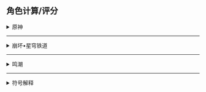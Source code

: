 ## 角色计算/评分

<details><summary>原神</summary>

> 排名不分前后 按`Ctrl + F`可以进行搜索

|角色名字|基础计算|超全计算|基础评分|自适应评分|自定义|头像|
|:-----|:----:|:----:|:----:|:----:|:----:|:----:|
|艾梅莉埃|×|×|×|×|×|![头像](https://gitee.com/liangshi233/panel-img/raw/master/PanelCalc/艾梅莉埃/side.webp)|
|克洛琳德|√|√|√|×|√|![头像](https://gitee.com/liangshi233/panel-img/raw/master/PanelCalc/克洛琳德/side.webp)|
|赛索斯|√|×|√|×|√|![头像](https://gitee.com/liangshi233/panel-img/raw/master/PanelCalc/赛索斯/side.webp)|
|希格雯|!|!|!|×|√|![头像](https://gitee.com/liangshi233/panel-img/raw/master/PanelCalc/希格雯/side.webp)|
|阿蕾奇诺|√|√|√|×|√|![头像](https://gitee.com/liangshi233/panel-img/raw/master/PanelCalc/阿蕾奇诺/side.webp)|
|千织|√|√|√|√|√|![头像](https://gitee.com/liangshi233/panel-img/raw/master/PanelCalc/千织/side.WEBP)|
|闲云|√|√|√|×|√|![头像](https://gitee.com/liangshi233/panel-img/raw/master/PanelCalc/闲云/side.webp)|
|嘉明|√|×|√|×|×|![头像](https://gitee.com/liangshi233/panel-img/raw/master/PanelCalc/嘉明/side.webp)|
|夏沃蕾|√|×|√|×|×|![头像](https://gitee.com/liangshi233/panel-img/raw/master/PanelCalc/夏沃蕾/side.webp)|
|娜维娅|√|×|√|×|×|![头像](https://gitee.com/liangshi233/panel-img/raw/master/PanelCalc/娜维娅/side.webp)|
|芙宁娜|√|√|√|×|×|![头像](https://gitee.com/liangshi233/panel-img/raw/master/PanelCalc/芙宁娜/side.webp)|
|夏洛蒂|√|×|√|×|×|![头像](https://gitee.com/liangshi233/panel-img/raw/master/PanelCalc/夏洛蒂/side.webp)|
|莱欧斯利|√|×|√|×|×|![头像](https://gitee.com/liangshi233/panel-img/raw/master/PanelCalc/莱欧斯利/side.webp)|
|那维莱特|√|×|√|×|×|![头像](https://gitee.com/liangshi233/panel-img/raw/master/PanelCalc/那维莱特/side.webp)|
|菲米尼|√|×|√|×|×|![头像](https://gitee.com/liangshi233/panel-img/raw/master/PanelCalc/菲米尼/side.webp)|
|林尼|√|×|√|×|×|![头像](https://gitee.com/liangshi233/panel-img/raw/master/PanelCalc/林尼/side.webp)|
|琳妮特|√|×|√|×|×|![头像](https://gitee.com/liangshi233/panel-img/raw/master/PanelCalc/琳妮特/side.webp)|
|绮良良|√|×|√|×|×|![头像](https://gitee.com/liangshi233/panel-img/raw/master/PanelCalc/绮良良/side.webp)|
|白术|√|×|√|×|×|![头像](https://gitee.com/liangshi233/panel-img/raw/master/PanelCalc/白术/side.webp)|
|卡维|√|×|√|×|×|![头像](https://gitee.com/liangshi233/panel-img/raw/master/PanelCalc/卡维/side.webp)|
|米卡|√|×|√|×|×|![头像](https://gitee.com/liangshi233/panel-img/raw/master/PanelCalc/米卡/side.webp)|
|迪希雅|√|√|√|×|√|![头像](https://gitee.com/liangshi233/panel-img/raw/master/PanelCalc/迪希雅/side.webp)|
|艾尔海森|√|×|√|×|×|![头像](https://gitee.com/liangshi233/panel-img/raw/master/PanelCalc/艾尔海森/side.webp)|
|瑶瑶|√|√|√|×|×|![头像](https://gitee.com/liangshi233/panel-img/raw/master/PanelCalc/瑶瑶/side.webp)|
|流浪者|√|×|√|×|×|![头像](https://gitee.com/liangshi233/panel-img/raw/master/PanelCalc/流浪者/side.webp)|
|珐露珊|√|×|√|×|×|![头像](https://gitee.com/liangshi233/panel-img/raw/master/PanelCalc/珐露珊/side.webp)|
|莱依拉|√|×|√|×|×|![头像](https://gitee.com/liangshi233/panel-img/raw/master/PanelCalc/莱依拉/side.webp)|
|纳西妲|√|×|√|×|×|![头像](https://gitee.com/liangshi233/panel-img/raw/master/PanelCalc/纳西妲/side.webp)|
|妮露|√|√|√|√|√|![头像](https://gitee.com/liangshi233/panel-img/raw/master/PanelCalc/妮露/side.webp)|
|赛诺|√|×|√|×|×|![头像](https://gitee.com/liangshi233/panel-img/raw/master/PanelCalc/赛诺/side.webp)|
|坎蒂丝|√|×|√|×|×|![头像](https://gitee.com/liangshi233/panel-img/raw/master/PanelCalc/坎蒂丝/side.webp)|
|提纳里|√|√|√|×|√|![头像](https://gitee.com/liangshi233/panel-img/raw/master/PanelCalc/提纳里/side.webp)|
|多莉|√|×|√|×|×|![头像](https://gitee.com/liangshi233/panel-img/raw/master/PanelCalc/多莉/side.webp)|
|柯莱|√|×|√|×|×|![头像](https://gitee.com/liangshi233/panel-img/raw/master/PanelCalc/柯莱/side.webp)|
|鹿野院平藏|√|×|√|×|×|![头像](https://gitee.com/liangshi233/panel-img/raw/master/PanelCalc/鹿野院平藏/side.webp)|
|久岐忍|√|×|√|×|√|![头像](https://gitee.com/liangshi233/panel-img/raw/master/PanelCalc/久岐忍/side.webp)|
|夜兰|√|√|√|×|×|![头像](https://gitee.com/liangshi233/panel-img/raw/master/PanelCalc/夜兰/side.webp)|
|神里绫人|√|×|√|×|×|![头像](https://gitee.com/liangshi233/panel-img/raw/master/PanelCalc/神里绫人/side.webp)|
|八重神子|√|√|√|×|√|![头像](https://gitee.com/liangshi233/panel-img/raw/master/PanelCalc/八重神子/side.webp)|
|申鹤|√|×|√|×|×|![头像](https://gitee.com/liangshi233/panel-img/raw/master/PanelCalc/申鹤/side.webp)|
|云堇|√|√|√|×|×|![头像](https://gitee.com/liangshi233/panel-img/raw/master/PanelCalc/云堇/side.webp)|
|荒泷一斗|√|×|√|×|×|![头像](https://gitee.com/liangshi233/panel-img/raw/master/PanelCalc/荒泷一斗/side.webp)|
|五郎|√|×|√|×|×|![头像](https://gitee.com/liangshi233/panel-img/raw/master/PanelCalc/五郎/side.webp)|
|托马|√|×|√|×|×|![头像](https://gitee.com/liangshi233/panel-img/raw/master/PanelCalc/托马/side.webp)|
|珊瑚宫心海|√|×|√|×|×|![头像](https://gitee.com/liangshi233/panel-img/raw/master/PanelCalc/珊瑚宫心海/side.webp)|
|雷电将军|√|×|√|×|√|![头像](https://gitee.com/liangshi233/panel-img/raw/master/PanelCalc/雷电将军/side.webp)|
|九条裟罗|√|×|√|×|×|![头像](https://gitee.com/liangshi233/panel-img/raw/master/PanelCalc/九条裟罗/side.webp)|
|埃洛伊|√|×|√|×|×|![头像](https://gitee.com/liangshi233/panel-img/raw/master/PanelCalc/埃洛伊/side.webp)|
|早柚|√|√|√|×|×|![头像](https://gitee.com/liangshi233/panel-img/raw/master/PanelCalc/早柚/side.webp)|
|宵宫|√|×|√|×|×|![头像](https://gitee.com/liangshi233/panel-img/raw/master/PanelCalc/宵宫/side.webp)|
|神里绫华|√|×|√|×|×|![头像](https://gitee.com/liangshi233/panel-img/raw/master/PanelCalc/神里绫华/side.webp)|
|枫原万叶|√|×|√|×|×|![头像](https://gitee.com/liangshi233/panel-img/raw/master/PanelCalc/枫原万叶/side.webp)|
|优菈|√|√|√|×|×|![头像](https://gitee.com/liangshi233/panel-img/raw/master/PanelCalc/优菈/side.webp)|
|烟绯|√|√|√|×|√|![头像](https://gitee.com/liangshi233/panel-img/raw/master/PanelCalc/烟绯/side.webp)|
|罗莎莉亚|√|×|√|×|×|![头像](https://gitee.com/liangshi233/panel-img/raw/master/PanelCalc/罗莎莉亚/side.webp)|
|胡桃|√|√|√|×|√|![头像](https://gitee.com/liangshi233/panel-img/raw/master/PanelCalc/胡桃/side.webp)|
|魈|√|×|√|×|×|![头像](https://gitee.com/liangshi233/panel-img/raw/master/PanelCalc/魈/side.webp)|
|甘雨|√|×|√|×|×|![头像](https://gitee.com/liangshi233/panel-img/raw/master/PanelCalc/甘雨/side.webp)|
|阿贝多|√|×|√|×|×|![头像](https://gitee.com/liangshi233/panel-img/raw/master/PanelCalc/阿贝多/side.webp)|
|钟离|√|√|√|×|√|![头像](https://gitee.com/liangshi233/panel-img/raw/master/PanelCalc/钟离/side.webp)|
|辛焱|√|×|√|×|×|![头像](https://gitee.com/liangshi233/panel-img/raw/master/PanelCalc/辛焱/side.webp)|
|达达利亚|√|×|√|×|×|![头像](https://gitee.com/liangshi233/panel-img/raw/master/PanelCalc/达达利亚/side.webp)|
|迪奥娜|√|×|√|×|×|![头像](https://gitee.com/liangshi233/panel-img/raw/master/PanelCalc/迪奥娜/side.webp)|
|可莉|√|×|√|×|×|![头像](https://gitee.com/liangshi233/panel-img/raw/master/PanelCalc/可莉/side.webp)|
|温迪|√|√|√|×|√|![头像](https://gitee.com/liangshi233/panel-img/raw/master/PanelCalc/温迪/side.webp)|
|砂糖|√|×|√|×|×|![头像](https://gitee.com/liangshi233/panel-img/raw/master/PanelCalc/砂糖/side.webp)|
|刻晴|√|√|√|×|√|![头像](https://gitee.com/liangshi233/panel-img/raw/master/PanelCalc/刻晴/side.webp)|
|莫娜|√|√|√|×|√|![头像](https://gitee.com/liangshi233/panel-img/raw/master/PanelCalc/莫娜/side.webp)|
|重云|√|√|√|√|√|![头像](https://gitee.com/liangshi233/panel-img/raw/master/PanelCalc/重云/side.webp)|
|七七|√|√|√|×|√|![头像](https://gitee.com/liangshi233/panel-img/raw/master/PanelCalc/七七/side.webp)|
|诺艾尔|√|×|√|×|×|![头像](https://gitee.com/liangshi233/panel-img/raw/master/PanelCalc/诺艾尔/side.webp)|
|班尼特|√|×|√|×|×|![头像](https://gitee.com/liangshi233/panel-img/raw/master/PanelCalc/班尼特/side.webp)|
|菲谢尔|√|×|√|×|×|![头像](https://gitee.com/liangshi233/panel-img/raw/master/PanelCalc/菲谢尔/side.webp)|
|凝光|√|×|√|×|×|![头像](https://gitee.com/liangshi233/panel-img/raw/master/PanelCalc/凝光/side.webp)|
|行秋|√|×|√|×|×|![头像](https://gitee.com/liangshi233/panel-img/raw/master/PanelCalc/行秋/side.webp)|
|北斗|√|×|√|×|×|![头像](https://gitee.com/liangshi233/panel-img/raw/master/PanelCalc/北斗/side.webp)|
|香菱|√|×|√|×|×|![头像](https://gitee.com/liangshi233/panel-img/raw/master/PanelCalc/香菱/side.webp)|
|安柏|√|×|√|×|×|![头像](https://gitee.com/liangshi233/panel-img/raw/master/PanelCalc/安柏/side.webp)|
|雷泽|√|×|√|×|×|![头像](https://gitee.com/liangshi233/panel-img/raw/master/PanelCalc/雷泽/side.webp)|
|迪卢克|√|√|√|×|√|![头像](https://gitee.com/liangshi233/panel-img/raw/master/PanelCalc/迪卢克/side.webp)|
|凯亚|√|×|√|×|×|![头像](https://gitee.com/liangshi233/panel-img/raw/master/PanelCalc/凯亚/side.webp)|
|芭芭拉|√|×|√|×|×|![头像](https://gitee.com/liangshi233/panel-img/raw/master/PanelCalc/芭芭拉/side.webp)|
|丽莎|√|×|√|×|×|![头像](https://gitee.com/liangshi233/panel-img/raw/master/PanelCalc/丽莎/side.webp)|
|琴|√|√|√|×|√|![头像](https://gitee.com/liangshi233/panel-img/raw/master/PanelCalc/琴/side.webp)|
---
|主角属性|基础计算|超全计算|基础评分|自适应评分|自定义|图标|
|:-----|:----:|:----:|:----:|:----:|:----:|:----:|
|风|√|×|√|×|√|![图标](https://gitee.com/liangshi233/panel-img/raw/master/PanelCalc/风主/side.png)|
|岩|√|×|√|×|√|![图标](https://gitee.com/liangshi233/panel-img/raw/master/PanelCalc/岩主/side.png)|
|雷|√|×|√|×|√|![图标](https://gitee.com/liangshi233/panel-img/raw/master/PanelCalc/雷主/side.png)|
|草|√|×|√|×|√|![图标](https://gitee.com/liangshi233/panel-img/raw/master/PanelCalc/草主/side.png)|
|水|√|×|√|×|√|![图标](https://gitee.com/liangshi233/panel-img/raw/master/PanelCalc/水主/side.png)|
|火|×|×|×|×|×|![图标](https://gitee.com/liangshi233/panel-img/raw/master/PanelCalc/火主/side.png)|
|冰|×|×|×|×|×|![图标](https://gitee.com/liangshi233/panel-img/raw/master/PanelCalc/冰主/side.png)|
|无|√|×|√|×|√|![图标](https://gitee.com/liangshi233/panel-img/raw/master/PanelCalc/无主/side.png)|
</details>

---

<details><summary>崩坏•星穹铁道</summary>

> 排名不分前后 按`Ctrl + F`可以进行搜索

|角色名字|基础计算|超全计算|基础评分|自适应评分|自定义|头像|
|:-----|:----:|:----:|:----:|:----:|:----:|:----:|
|云璃|×|×|×|/|×|![头像](https://gitee.com/liangshi233/panel-img/raw/master/PanelCalc/云璃/face.png)|
|椒丘|×|×|×|/|×|![头像](https://gitee.com/liangshi233/panel-img/raw/master/PanelCalc/椒丘/face.png)|
|流萤|√|×|×|/|×|![头像](https://gitee.com/liangshi233/panel-img/raw/master/PanelCalc/流萤/face.png)|
|翡翠|×|×|×|/|×|![头像](https://gitee.com/liangshi233/panel-img/raw/master/PanelCalc/翡翠/face.png)|
|波提欧|√|×|×|/|×|![头像](https://gitee.com/liangshi233/panel-img/raw/master/PanelCalc/波提欧/face.png)|
|知更鸟|√|×|×|/|√|![头像](https://gitee.com/liangshi233/panel-img/raw/master/PanelCalc/知更鸟/face.png)|
|黄泉|√|×|×|/|√|![头像](https://gitee.com/liangshi233/panel-img/raw/master/PanelCalc/黄泉/face.png)|
|加拉赫|√|×|×|/|√|![头像](https://gitee.com/liangshi233/panel-img/raw/master/PanelCalc/加拉赫/face.png)|
|花火|√|×|×|/|√|![头像](https://gitee.com/liangshi233/panel-img/raw/master/PanelCalc/花火/face.png)|
|黑天鹅|√|×|×|/|×|![头像](https://gitee.com/liangshi233/panel-img/raw/master/PanelCalc/黑天鹅/face.png)|
|米沙|√|×|×|/|×|![头像](https://gitee.com/liangshi233/panel-img/raw/master/PanelCalc/米沙/face.png)|
|真理医生|√|×|×|/|×|![头像](https://gitee.com/liangshi233/panel-img/raw/master/PanelCalc/真理医生/face.png)|
|阮•梅|√|×|×|/|×|![头像](https://gitee.com/liangshi233/panel-img/raw/master/PanelCalc/阮•梅/face.png)|
|雪衣|√|×|×|/|×|![头像](https://gitee.com/liangshi233/panel-img/raw/master/PanelCalc/雪衣/face.png)|
|银枝|√|×|×|/|×|![头像](https://gitee.com/liangshi233/panel-img/raw/master/PanelCalc/银枝/face.png)|
|寒鸦|√|×|×|/|×|![头像](https://gitee.com/liangshi233/panel-img/raw/master/PanelCalc/寒鸦/face.png)|
|藿藿|√|×|×|/|×|![头像](https://gitee.com/liangshi233/panel-img/raw/master/PanelCalc/藿藿/face.png)|
|托帕&账账|√|×|×|/|×|![头像](https://gitee.com/liangshi233/panel-img/raw/master/PanelCalc/托帕&账账/face.png)|
|桂乃芬|√|×|×|/|×|![头像](https://gitee.com/liangshi233/panel-img/raw/master/PanelCalc/桂乃芬/face.png)|
|镜流|√|×|×|/|×|![头像](https://gitee.com/liangshi233/panel-img/raw/master/PanelCalc/镜流/face.png)|
|符玄|√|×|×|/|×|![头像](https://gitee.com/liangshi233/panel-img/raw/master/PanelCalc/符玄/face.png)|
|玲可|√|×|×|/|×|![头像](https://gitee.com/liangshi233/panel-img/raw/master/PanelCalc/玲可/face.png)|
|丹恒•饮月|√|×|×|/|×|![头像](https://gitee.com/liangshi233/panel-img/raw/master/PanelCalc/丹恒•饮月/face.png)|
|卡芙卡|√|×|×|/|×|![头像](https://gitee.com/liangshi233/panel-img/raw/master/PanelCalc/卡芙卡/face.png)|
|卢卡|√|×|×|/|×|![头像](https://gitee.com/liangshi233/panel-img/raw/master/PanelCalc/卢卡/face.png)|
|刃|√|×|×|/|×|![头像](https://gitee.com/liangshi233/panel-img/raw/master/PanelCalc/刃/face.png)|
|罗刹|√|×|×|/|×|![头像](https://gitee.com/liangshi233/panel-img/raw/master/PanelCalc/罗刹/face.png)|
|驭空|√|×|×|/|×|![头像](https://gitee.com/liangshi233/panel-img/raw/master/PanelCalc/驭空/face.png)|
|景元|√|×|×|/|×|![头像](https://gitee.com/liangshi233/panel-img/raw/master/PanelCalc/景元/face.png)|
|银狼|√|×|×|/|×|![头像](https://gitee.com/liangshi233/panel-img/raw/master/PanelCalc/银狼/face.png)|
|希儿|√|×|×|/|√|![头像](https://gitee.com/liangshi233/panel-img/raw/master/PanelCalc/希儿/face.png)|
|彦卿|√|×|×|/|×|![头像](https://gitee.com/liangshi233/panel-img/raw/master/PanelCalc/彦卿/face.png)|
|白露|√|×|×|/|×|![头像](https://gitee.com/liangshi233/panel-img/raw/master/PanelCalc/白露/face.png)|
|姬子|√|×|×|/|×|![头像](https://gitee.com/liangshi233/panel-img/raw/master/PanelCalc/姬子/face.png)|
|杰帕德|√|×|×|/|×|![头像](https://gitee.com/liangshi233/panel-img/raw/master/PanelCalc/杰帕德/face.png)|
|克拉拉|√|×|×|/|√|![头像](https://gitee.com/liangshi233/panel-img/raw/master/PanelCalc/克拉拉/face.png)|
|瓦尔特|√|×|×|/|×|![头像](https://gitee.com/liangshi233/panel-img/raw/master/PanelCalc/瓦尔特/face.png)|
|布洛妮娅|√|×|×|/|×|![头像](https://gitee.com/liangshi233/panel-img/raw/master/PanelCalc/布洛妮娅/face.png)|
|停云|√|×|×|/|×|![头像](https://gitee.com/liangshi233/panel-img/raw/master/PanelCalc/停云/face.png)|
|青雀|√|×|×|/|×|![头像](https://gitee.com/liangshi233/panel-img/raw/master/PanelCalc/青雀/face.png)|
|黑塔|√|×|×|/|×|![头像](https://gitee.com/liangshi233/panel-img/raw/master/PanelCalc/黑塔/face.png)|
|阿兰|√|×|×|/|×|![头像](https://gitee.com/liangshi233/panel-img/raw/master/PanelCalc/阿兰/face.png)|
|素裳|√|×|×|/|×|![头像](https://gitee.com/liangshi233/panel-img/raw/master/PanelCalc/素裳/face.png)|
|娜塔莎|√|×|×|/|×|![头像](https://gitee.com/liangshi233/panel-img/raw/master/PanelCalc/娜塔莎/face.png)|
|希露瓦|√|×|×|/|×|![头像](https://gitee.com/liangshi233/panel-img/raw/master/PanelCalc/希露瓦/face.png)|
|桑博|√|×|×|/|×|![头像](https://gitee.com/liangshi233/panel-img/raw/master/PanelCalc/桑博/face.png)|
|虎克|√|×|×|/|×|![头像](https://gitee.com/liangshi233/panel-img/raw/master/PanelCalc/虎克/face.png)|
|丹恒|√|×|×|/|×|![头像](https://gitee.com/liangshi233/panel-img/raw/master/PanelCalc/丹恒/face.png)|
|佩拉|√|×|×|/|×|![头像](https://gitee.com/liangshi233/panel-img/raw/master/PanelCalc/佩拉/face.png)|
|艾丝妲|√|×|×|/|×|![头像](https://gitee.com/liangshi233/panel-img/raw/master/PanelCalc/艾丝妲/face.png)|
|三月七|√|×|×|/|×|![头像](https://gitee.com/liangshi233/panel-img/raw/master/PanelCalc/三月七/face.png)|
---
|主角命途|基础计算|超全计算|基础评分|自适应评分|自定义|头像|
|:-----|:----:|:----:|:----:|:----:|:----:|:----:|
|毁灭|√|×|×|/|√|![图标](https://gitee.com/liangshi233/panel-img/raw/master/PanelCalc/开拓者•毁灭/face.png)|
|存护|√|×|×|/|√|![图标](https://gitee.com/liangshi233/panel-img/raw/master/PanelCalc/开拓者•存护/face.png)|
|同谐|√|×|×|/|√|![图标](https://gitee.com/liangshi233/panel-img/raw/master/PanelCalc/开拓者•同谐/face.png)|
|丰饶|×|×|×|/|×|![图标](https://gitee.com/liangshi233/panel-img/raw/master/PanelCalc/开拓者•丰饶/face.png)|
|巡猎|×|×|×|/|×|![图标](https://gitee.com/liangshi233/panel-img/raw/master/PanelCalc/开拓者•巡猎/face.png)|
|虚无|×|×|×|/|×|![图标](https://gitee.com/liangshi233/panel-img/raw/master/PanelCalc/开拓者•虚无/face.png)|
|智识|×|×|×|/|×|![图标](https://gitee.com/liangshi233/panel-img/raw/master/PanelCalc/开拓者•智识/face.png)|
</details>

---

<details><summary>鸣潮</summary>

> 排名不分前后 按`Ctrl + F`可以进行搜索

> 此内容暂缓更新

|角色名字|基础计算|超全计算|基础评分|自适应评分|自定义|头像|
|:-----|:----:|:----:|:----:|:----:|:----:|:----:|
|忌炎|×|×|×|/|×|![头像](https://gitee.com/liangshi233/panel-img/raw/master/PanelCalc/忌炎/face.png)|
|鉴心|×|×|×|/|×|![头像](https://gitee.com/liangshi233/panel-img/raw/master/PanelCalc/鉴心/face.png)|
|卡卡罗|×|×|×|/|×|![头像](https://gitee.com/liangshi233/panel-img/raw/master/PanelCalc/卡卡罗/face.png)|
|安可|×|×|×|/|×|![头像](https://gitee.com/liangshi233/panel-img/raw/master/PanelCalc/安可/face.png)|
|维里奈|×|×|×|/|×|![头像](https://gitee.com/liangshi233/panel-img/raw/master/PanelCalc/维里奈/face.png)|
|凌阳|×|×|×|/|×|![头像](https://gitee.com/liangshi233/panel-img/raw/master/PanelCalc/凌阳/face.png)|
|秧秧|×|×|×|/|×|![头像](https://gitee.com/liangshi233/panel-img/raw/master/PanelCalc/秧秧/face.png)|
|白芷|×|×|×|/|×|![头像](https://gitee.com/liangshi233/panel-img/raw/master/PanelCalc/白芷/face.png)|
|炽霞|×|×|×|/|×|![头像](https://gitee.com/liangshi233/panel-img/raw/master/PanelCalc/炽霞/face.png)|
|散华|×|×|×|/|×|![头像](https://gitee.com/liangshi233/panel-img/raw/master/PanelCalc/散华/face.png)|
|秋水|×|×|×|/|×|![头像](https://gitee.com/liangshi233/panel-img/raw/master/PanelCalc/秋水/face.png)|
|丹瑾|×|×|×|/|×|![头像](https://gitee.com/liangshi233/panel-img/raw/master/PanelCalc/丹瑾/face.png)|
|莫特斐|×|×|×|/|×|![头像](https://gitee.com/liangshi233/panel-img/raw/master/PanelCalc/莫特斐/face.png)|
|渊武|×|×|×|/|×|![头像](https://gitee.com/liangshi233/panel-img/raw/master/PanelCalc/渊武/face.png)|
|桃祈|×|×|×|/|×|![头像](https://gitee.com/liangshi233/panel-img/raw/master/PanelCalc/桃祈/face.png)|

---

|主角属性|基础计算|超全计算|基础评分|自适应评分|自定义|头像|
|:-----|:----:|:----:|:----:|:----:|:----:|:----:|
|衍射|×|×|×|/|×|![头像](https://gitee.com/liangshi233/panel-img/raw/master/PanelCalc/漂泊者-衍射/face.png)|
|湮灭|×|×|×|/|×|![头像](https://gitee.com/liangshi233/panel-img/raw/master/PanelCalc/漂泊者-湮灭/face.png)|
|热熔|×|×|×|/|×|![头像](https://gitee.com/liangshi233/panel-img/raw/master/PanelCalc/漂泊者-热熔/face.png)|
|冷凝|×|×|×|/|×|![头像](https://gitee.com/liangshi233/panel-img/raw/master/PanelCalc/漂泊者-冷凝/face.png)|
|导电|×|×|×|/|×|![头像](https://gitee.com/liangshi233/panel-img/raw/master/PanelCalc/漂泊者-导电/face.png)|
|气动|×|×|×|/|×|![头像](https://gitee.com/liangshi233/panel-img/raw/master/PanelCalc/漂泊者-气动/face.png)|

</details>

---
<details><summary>符号解释</summary>

|符号|解释|
|:-----:|:----:|
|√|已经支持或已经适配的内容|
|!|已经支持或已经适配但未在游戏内实装可能过时的内容|
|×|暂未支持或暂未适配会在未来更新的内容|
|~|已经在制作中但未制作完成或未适配的内容|
|*|不完全支持或不完全适配的内容|
|/|不支持或不适配且未来没有计划更新的内容|

</details>